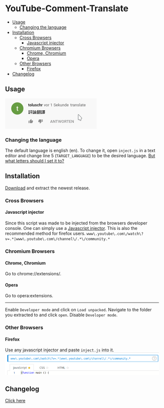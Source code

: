 # YouTube-Comment-Translate

* [Usage](#usage)
	* [Changing the language](#changing-the-language)
* [Installation](#installation)
	* [Cross Browsers](#cross-browsers)
		* [Javascript injector](#javascript-injector)
	* [Chromium Browsers](#chromium-browsers)
		* [Chrome, Chromium](#chrome-chromium)
		* [Opera](#opera)
	* [Other Browsers](#other-browsers)
		* [Firefox](#firefox)
* [Changelog](#changelog)

## Usage
![Usage](docs/usage.gif)

### Changing the language
The default language is english (en). To change it, open `inject.js` in a text editor and change line 5 (`TARGET_LANGUAGE`) to be the desired language.
[But what letters should I set it to?](https://www.gnu.org/software/gettext/manual/html_node/Usual-Language-Codes.html)

## Installation
[Download](../../releases/latest/) and extract the newest release.

### Cross Browsers
#### Javascript injector
Since this script was made to be injected from the browsers developer console. One can simply use a [Javascript injector](https://github.com/Lor-Saba/Code-Injector). This is also the recommended method for firefox users.
`www\.youtube\.com\/watch\?v=.*|www\.youtube\.com\/channel\/.*\/community.*`

### Chromium Browsers

#### Chrome, Chromium
Go to chrome://extensions/.

#### Opera
Go to opera:extensions.

---

Enable `Developer mode` and click on `Load unpacked`.
Navigate to the folder you extracted to and click `open`. Disable `Developer mode`.

### Other Browsers

#### Firefox
Use any javascript injector and paste `inject.js` into it.
![Screenshot](docs/firefox.png?raw=true)

## Changelog
[Click here](docs/CHANGELOG.md)
